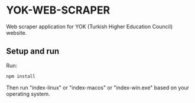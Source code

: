 # YOK-WEB-SCRAPER

Web scraper application for YOK (Turkish Higher Education Council) website.

## Setup and run

Run:

```powershell
npm install
```

Then run "index-linux" or "index-macos" or "index-win.exe" based on your operating system.
